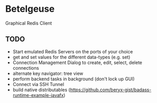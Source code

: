 # Betelgeuse

Graphical Redis Client

## TODO
- Start emulated Redis Servers on the ports of your choice
- get and set values for the different data-types (e.g. set)
- Connection Management Dialog to create, edit, select, delete connections
- alternate key navigator: tree view
- perform backend tasks in background (don't lock up GUI)
- Connect via SSH Tunnel
- build native distributables (https://github.com/beryx-gist/badass-runtime-example-javafx)